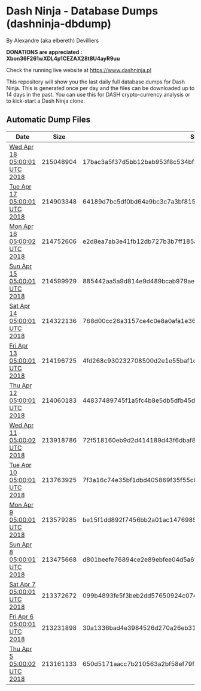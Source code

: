 # Dash Ninja - Database Dumps (dashninja-dbdump)
By Alexandre (aka elbereth) Devilliers

**DONATIONS are appreciated : Xbon36F261wXDL4p1CEZAX28t8U4ayR9uu**

Check the running live website at https://www.dashninja.pl

This repository will show you the last daily full database dumps for Dash Ninja. This is generated once per day and the files can be downloaded up to 14 days in the past.
You can use this for DASH crypto-currency analysis or to kick-start a Dash Ninja clone.


## Automatic Dump Files
| Date | Size | SHA256 |
|--|--|--|
| [Wed Apr 18 05:00:01 UTC 2018](https://transfer.sh/BYVkv/dashninja-dbdump-20180418070001.tar.bz2) | 215048904 | 17bac3a5f37d5bb12bab953f8c534bf35670b28d716c7a74b3386217e42eaf79 | 
| [Tue Apr 17 05:00:01 UTC 2018](https://transfer.sh/kqjC8/dashninja-dbdump-20180417070001.tar.bz2) | 214903348 | 64189d7bc5df0bd64a9bc3c7a3bf815e7a6c6f54f942b518e72ad8218724ad2a | 
| [Mon Apr 16 05:00:02 UTC 2018](https://transfer.sh/GOIPK/dashninja-dbdump-20180416070001.tar.bz2) | 214752606 | e2d8ea7ab3e41fb12db727b3b7ff185a72db6465d5c26802050fbfe96fa49ecd | 
| [Sun Apr 15 05:00:01 UTC 2018](https://transfer.sh/9CkKN/dashninja-dbdump-20180415070001.tar.bz2) | 214599929 | 885442aa5a9d814e9d489bcab979ae5d46d1340c94a5dd4675ded7e5e9e36187 | 
| [Sat Apr 14 05:00:01 UTC 2018](https://transfer.sh/bAg9h/dashninja-dbdump-20180414070001.tar.bz2) | 214322136 | 768d00cc26a3157ce4c0e8a0afa1e368540433a902ab32191c84a04bc8d1fb92 | 
| [Fri Apr 13 05:00:01 UTC 2018](https://transfer.sh/DzAcS/dashninja-dbdump-20180413070001.tar.bz2) | 214196725 | 4fd268c930232708500d2e1e55baf1d111efac11b0d2ab9860abf32074481763 | 
| [Thu Apr 12 05:00:01 UTC 2018](https://transfer.sh/iVs2M/dashninja-dbdump-20180412070001.tar.bz2) | 214060183 | 44837489745f1a5fc4b8e5db5dfb45de2e4a9fc932497d52f31af20ef08c7278 | 
| [Wed Apr 11 05:00:02 UTC 2018](https://transfer.sh/9SAla/dashninja-dbdump-20180411070001.tar.bz2) | 213918786 | 72f518160eb9d2d414189d43f6dbaf8432385b188da6da854ec5bc6bc9b9250c | 
| [Tue Apr 10 05:00:01 UTC 2018](https://transfer.sh/cxGsI/dashninja-dbdump-20180410070001.tar.bz2) | 213763925 | 7f3a16c74e35bf1dbd405869f35f55cb785903a1c8dcce9afa99502049c39d29 | 
| [Mon Apr  9 05:00:01 UTC 2018](https://transfer.sh/13sTNf/dashninja-dbdump-20180409070001.tar.bz2) | 213579285 | be15f1dd892f7456bb2a01ac1476985d184fae2b09d9d196a8455aee3982d319 | 
| [Sun Apr  8 05:00:01 UTC 2018](https://transfer.sh/oYG4m/dashninja-dbdump-20180408070001.tar.bz2) | 213475668 | d801beefe76894ce2e89ebfee04d5a6fc0683c089e3277fe790644321c7da9d1 | 
| [Sat Apr  7 05:00:01 UTC 2018](https://transfer.sh/rKv20/dashninja-dbdump-20180407070001.tar.bz2) | 213372672 | 099b4893fe5f3beb2dd57650924c074bfca0b5c0aa211707a3dd42fd4ed99162 | 
| [Fri Apr  6 05:00:01 UTC 2018](https://transfer.sh/NRUJc/dashninja-dbdump-20180406070001.tar.bz2) | 213231898 | 30a1336bad4e3984526d270a26eb31f70efa6f8a6ced12bfcce09b749d63d6a8 | 
| [Thu Apr  5 05:00:02 UTC 2018](https://transfer.sh/352kw/dashninja-dbdump-20180405070001.tar.bz2) | 213161133 | 650d5171aacc7b210563a2bf58ef79f091df9ace7867cb6839ea69ac2e33e0b6 | 
